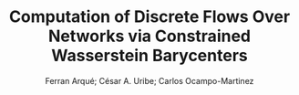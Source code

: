 ---
paperId: 7
author: Ferran Arqué; César A. Uribe; Carlos Ocampo-Martinez
publicationauthor: Arqué, F. et al.
title: Computation of Discrete Flows Over Networks via Constrained Wasserstein Barycenters
pdf: paper_07.pdf
poster: poster_7.png
pitch: https://www.youtube.com/watch?v=1RAk5EFHvfs&list=PLFHvi5sdWF5VqqqQvVC5SuBY7ecSgqequ&index=4&ab_channel=LatinXinAI
type: Oral
topic: Applications
category: Extended Abstract
link: https://doi.org/10.52591/202107244
conference: icml
year: 2021
tags: icml-2021
location: Virtual
---